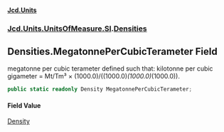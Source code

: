 #### [Jcd.Units](index.md 'index')
### [Jcd.Units.UnitsOfMeasure.SI](Jcd.Units.UnitsOfMeasure.SI.md 'Jcd.Units.UnitsOfMeasure.SI').[Densities](Densities.md 'Jcd.Units.UnitsOfMeasure.SI.Densities')

## Densities.MegatonnePerCubicTerameter Field

megatonne per cubic terameter defined such that: kilotonne per cubic gigameter = Mt/Tm³ ×
(1000.0)/((1000.0)*(1000.0)*(1000.0)).

```csharp
public static readonly Density MegatonnePerCubicTerameter;
```

#### Field Value
[Density](Density.md 'Jcd.Units.UnitTypes.Density')